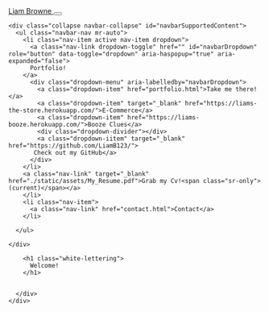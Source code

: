 <!DOCTYPE html>
<html lang="en">

<head>
  <meta charset="UTF-8">
  <meta name="viewport" content="width=device-width, initial-scale=1.0">


  <meta http-equiv="X-UA-Compatible" content="ie=edge">

  <title>Liam Browne</title>

  <!--Boostrap Links for Css, Js and Jquery --->
  <link rel="stylesheet" href="https://stackpath.bootstrapcdn.com/bootstrap/4.4.1/css/bootstrap.min.css" integrity="sha384-Vkoo8x4CGsO3+Hhxv8T/Q5PaXtkKtu6ug5TOeNV6gBiFeWPGFN9MuhOf23Q9Ifjh" crossorigin="anonymous">

  <script src="https://code.jquery.com/jquery-3.4.1.slim.min.js" integrity="sha384-J6qa4849blE2+poT4WnyKhv5vZF5SrPo0iEjwBvKU7imGFAV0wwj1yYfoRSJoZ+n" crossorigin="anonymous"></script>
  <script src="https://cdn.jsdelivr.net/npm/popper.js@1.16.0/dist/umd/popper.min.js" integrity="sha384-Q6E9RHvbIyZFJoft+2mJbHaEWldlvI9IOYy5n3zV9zzTtmI3UksdQRVvoxMfooAo" crossorigin="anonymous"></script>
  <script src="https://stackpath.bootstrapcdn.com/bootstrap/4.4.1/js/bootstrap.min.js" integrity="sha384-wfSDF2E50Y2D1uUdj0O3uMBJnjuUD4Ih7YwaYd1iqfktj0Uod8GCExl3Og8ifwB6" crossorigin="anonymous"></script>

  <!--Boostrap Links for Font Awesome--->
  <link rel="stylesheet" href="https://stackpath.bootstrapcdn.com/font-awesome/4.7.0/css/font-awesome.min.css" type="text/css" />

  <link rel="stylesheet" href="static/css/custom.css" type="text/css" />

</head>

<body>


  <nav class="navbar navbar-expand-lg navbar-light bg-light">
    <a class="navbar-brand" href="index.html">Liam Browne </a>
    <button class="navbar-toggler" type="button" data-toggle="collapse" data-target="#navbarSupportedContent" aria-controls="navbarSupportedContent" aria-expanded="false" aria-label="Toggle navigation">
    <span class="navbar-toggler-icon"></span>
  </button>

    <div class="collapse navbar-collapse" id="navbarSupportedContent">
      <ul class="navbar-nav mr-auto">
        <li class="nav-item active nav-item dropdown">
          <a class="nav-link dropdown-toggle" href="" id="navbarDropdown" role="button" data-toggle="dropdown" aria-haspopup="true" aria-expanded="false">
          Portfolio!
        </a>
          <div class="dropdown-menu" aria-labelledby="navbarDropdown">
            <a class="dropdown-item" href="portfolio.html">Take me there!</a>
            <a class="dropdown-item" target="_blank" href="https://liams-the-store.herokuapp.com/">E-Commerce</a>
            <a class="dropdown-item" href="https://liams-booze.herokuapp.com/">Booze Clues</a>
            <div class="dropdown-divider"></div>
            <a class="dropdown-iitem" target="_blank" href="https://github.com/LiamB123/">
           Check out my GitHub</a>
          </div>
        </li>
        <a class="nav-link" target="_blank" href="./static/assets/My_Resume.pdf">Grab my Cv!<span class="sr-only">(current)</span></a>
        </li>
        <li class="nav-item">
          <a class="nav-link" href="contact.html">Contact</a>
        </li>

      </ul>

    </div>
  </nav>
  <!----Masthead Section---->

  <section>
    <div id="title-img">
      <div class="container">


        <h1 class="white-lettering">
          Welcome!
        </h1>


      </div>
    </div>
  </section>
 
</footer>

</html>
